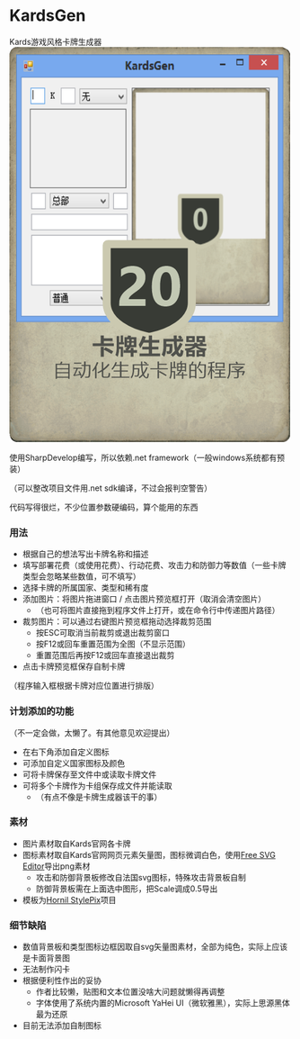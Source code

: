 # KardsGen
Kards游戏风格卡牌生成器
![卡牌生成器](Cards/卡牌生成器.png)

使用SharpDevelop编写，所以依赖.net framework（一般windows系统都有预装）

（可以整改项目文件用.net sdk编译，不过会报判空警告）

代码写得很烂，不少位置参数硬编码，算个能用的东西



### 用法
- 根据自己的想法写出卡牌名称和描述
- 填写部署花费（或使用花费）、行动花费、攻击力和防御力等数值（一些卡牌类型会忽略某些数值，可不填写）
- 选择卡牌的所属国家、类型和稀有度
- 添加图片：将图片拖进窗口 / 点击图片预览框打开（取消会清空图片）
	- （也可将图片直接拖到程序文件上打开，或在命令行中传递图片路径）
- 裁剪图片：可以通过右键图片预览框拖动选择裁剪范围
	- 按ESC可取消当前裁剪或退出裁剪窗口
	- 按F12或回车重置范围为全图（不显示范围）
	- 重置范围后再按F12或回车直接退出裁剪
- 点击卡牌预览框保存自制卡牌

（程序输入框根据卡牌对应位置进行排版）

### 计划添加的功能
（不一定会做，太懒了。有其他意见欢迎提出）
- 在右下角添加自定义图标
- 可添加自定义国家图标及颜色
- 可将卡牌保存至文件中或读取卡牌文件
- 可将多个卡牌作为卡组保存成文件并能读取
	- （有点不像是卡牌生成器该干的事）

### 素材
- 图片素材取自Kards官网各卡牌
- 图标素材取自Kards官网网页元素矢量图，图标微调白色，使用[Free SVG Editor](https://freepicturesolutions.com/free-svg-editor.html)导出png素材
	- 攻击和防御背景板修改自法国svg图标，特殊攻击背景板自制
	- 防御背景板需在上面选中图形，把Scale调成0.5导出
- 模板为[Hornil StylePix](https://www.hornil.com/en/stylepix/download/)项目

### 细节缺陷
- 数值背景板和类型图标边框因取自svg矢量图素材，全部为纯色，实际上应该是卡面背景图
- 无法制作闪卡
- 根据便利性作出的妥协
	- 作者比较懒，贴图和文本位置没啥大问题就懒得再调整
	- 字体使用了系统内置的Microsoft YaHei UI（微软雅黑），实际上思源黑体最为还原
- 目前无法添加自制图标